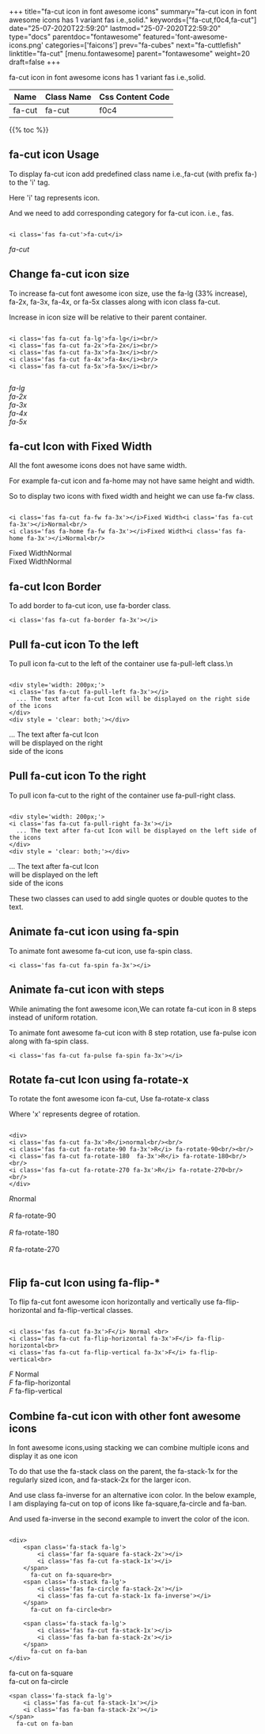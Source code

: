 +++
title="fa-cut icon in font awesome icons"
summary="fa-cut icon in font awesome icons has 1 variant fas i.e.,solid."
keywords=["fa-cut,f0c4,fa-cut"]
date="25-07-2020T22:59:20"
lastmod="25-07-2020T22:59:20"
type="docs"
parentdoc="fontawesome"
featured='font-awesome-icons.png'
categories=['faicons']
prev="fa-cubes"
next="fa-cuttlefish"
linktitle="fa-cut"
[menu.fontawesome]
parent="fontawesome"
weight=20
draft=false
+++


fa-cut icon in font awesome icons has 1 variant fas i.e.,solid.

<div class='table-responsive'><table class='table'><thead><tr><th>Name</th><th>Class Name</th><th>Css Content Code</th></tr></thead><tbody><tr><td>fa-cut</td><td>fa-cut</td><td>f0c4</td></tr></tbody></table></div>


{{% toc %}}


## fa-cut icon Usage

To display fa-cut icon add predefined class name i.e.,fa-cut (with prefix fa-) to the 'i' tag.

Here 'i' tag represents icon.

And we need to add corresponding category for fa-cut icon. i.e., fas.


```

<i class='fas fa-cut'>fa-cut</i>
```

<i class='fas fa-cut'>fa-cut</i>




## Change fa-cut icon size
To increase fa-cut font awesome icon size, use the fa-lg (33% increase), fa-2x, fa-3x, fa-4x, or fa-5x classes along with icon class fa-cut.

Increase in icon size will be relative to their parent container. 

```

<i class='fas fa-cut fa-lg'>fa-lg</i><br/>
<i class='fas fa-cut fa-2x'>fa-2x</i><br/>
<i class='fas fa-cut fa-3x'>fa-3x</i><br/>
<i class='fas fa-cut fa-4x'>fa-4x</i><br/>
<i class='fas fa-cut fa-5x'>fa-5x</i><br/>
            
```

<i class='fas fa-cut fa-lg'>fa-lg</i><br/>
<i class='fas fa-cut fa-2x'>fa-2x</i><br/>
<i class='fas fa-cut fa-3x'>fa-3x</i><br/>
<i class='fas fa-cut fa-4x'>fa-4x</i><br/>
<i class='fas fa-cut fa-5x'>fa-5x</i><br/>
            



## fa-cut Icon with Fixed Width 

All the font awesome icons does not have same width.

For example fa-cut icon and fa-home may not have same height and width.

So to display two icons with fixed width and height we can use fa-fw class.


```

<i class='fas fa-cut fa-fw fa-3x'></i>Fixed Width<i class='fas fa-cut fa-3x'></i>Normal<br/>
<i class='fas fa-home fa-fw fa-3x'></i>Fixed Width<i class='fas fa-home fa-3x'></i>Normal<br/>
```

<i class='fas fa-cut fa-fw fa-3x'></i>Fixed Width<i class='fas fa-cut fa-3x'></i>Normal<br/>
<i class='fas fa-home fa-fw fa-3x'></i>Fixed Width<i class='fas fa-home fa-3x'></i>Normal<br/>



## fa-cut Icon Border 

To add border to fa-cut icon, use fa-border class.


```
<i class='fas fa-cut fa-border fa-3x'></i>

```
<i class='fas fa-cut fa-border fa-3x'></i>





## Pull fa-cut icon To the left

To pull icon fa-cut to the left of the container use fa-pull-left class.\n

```

<div style='width: 200px;'>
<i class='fas fa-cut fa-pull-left fa-3x'></i>
  ... The text after fa-cut Icon will be displayed on the right side of the icons
</div>
<div style = 'clear: both;'></div>
```

<div style='width: 200px;'>
<i class='fas fa-cut fa-pull-left fa-3x'></i>
  ... The text after fa-cut Icon will be displayed on the right side of the icons
</div>
<div style = 'clear: both;'></div>




## Pull fa-cut icon To the right
To pull icon fa-cut to the right of the container use fa-pull-right class.

```

<div style='width: 200px;'>
<i class='fas fa-cut fa-pull-right fa-3x'></i>
  ... The text after fa-cut Icon will be displayed on the left side of the icons
</div>
<div style = 'clear: both;'></div>
```

<div style='width: 200px;'>
<i class='fas fa-cut fa-pull-right fa-3x'></i>
  ... The text after fa-cut Icon will be displayed on the left side of the icons
</div>
<div style = 'clear: both;'></div>

These two classes can used to add single quotes or double quotes to the text.


## Animate fa-cut icon using fa-spin
To animate font awesome fa-cut icon, use fa-spin class.

```
<i class='fas fa-cut fa-spin fa-3x'></i>
```
<i class='fas fa-cut fa-spin fa-3x'></i>




## Animate fa-cut icon with steps
While animating the font awesome icon,We can rotate fa-cut icon in 8 steps instead of uniform rotation.

To animate font awesome fa-cut icon with 8 step rotation, use fa-pulse icon along with fa-spin class.


```
<i class='fas fa-cut fa-pulse fa-spin fa-3x'></i>

```
<i class='fas fa-cut fa-pulse fa-spin fa-3x'></i>





## Rotate fa-cut Icon using fa-rotate-x
To rotate the font awesome icon fa-cut, Use fa-rotate-x class

Where 'x' represents degree of rotation.


```

<div>
<i class='fas fa-cut fa-3x'>R</i>normal<br/><br/>
<i class='fas fa-cut fa-rotate-90 fa-3x'>R</i> fa-rotate-90<br/><br/> 
<i class='fas fa-cut fa-rotate-180  fa-3x'>R</i> fa-rotate-180<br/><br/> 
<i class='fas fa-cut fa-rotate-270 fa-3x'>R</i> fa-rotate-270<br/><br/>
</div>
```

<div>
<i class='fas fa-cut fa-3x'>R</i>normal<br/><br/>
<i class='fas fa-cut fa-rotate-90 fa-3x'>R</i> fa-rotate-90<br/><br/> 
<i class='fas fa-cut fa-rotate-180  fa-3x'>R</i> fa-rotate-180<br/><br/> 
<i class='fas fa-cut fa-rotate-270 fa-3x'>R</i> fa-rotate-270<br/><br/>
</div>




## Flip fa-cut Icon using fa-flip-*
To flip fa-cut font awesome icon horizontally and vertically use fa-flip-horizontal and fa-flip-vertical classes. 

```

<i class='fas fa-cut fa-3x'>F</i> Normal <br>
<i class='fas fa-cut fa-flip-horizontal fa-3x'>F</i> fa-flip-horizontal<br>
<i class='fas fa-cut fa-flip-vertical fa-3x'>F</i> fa-flip-vertical<br>
```

<i class='fas fa-cut fa-3x'>F</i> Normal <br>
<i class='fas fa-cut fa-flip-horizontal fa-3x'>F</i> fa-flip-horizontal<br>
<i class='fas fa-cut fa-flip-vertical fa-3x'>F</i> fa-flip-vertical<br>




## Combine fa-cut icon with other font awesome icons
In font awesome icons,using stacking we can combine multiple icons and display it as one icon 

To do that use the fa-stack class on the parent, the fa-stack-1x for the regularly sized icon, and fa-stack-2x for the larger icon.

And use class fa-inverse for an alternative icon color. 
In the below example, I am displaying fa-cut on top of icons like fa-square,fa-circle and fa-ban.

And used fa-inverse in the second example to invert the color of the icon.

```

<div>
    <span class='fa-stack fa-lg'>
        <i class='far fa-square fa-stack-2x'></i>
        <i class='fas fa-cut fa-stack-1x'></i>
    </span>
      fa-cut on fa-square<br>
    <span class='fa-stack fa-lg'>
        <i class='fas fa-circle fa-stack-2x'></i>
        <i class='fas fa-cut fa-stack-1x fa-inverse'></i>
    </span>
      fa-cut on fa-circle<br>

    <span class='fa-stack fa-lg'>
        <i class='fas fa-cut fa-stack-1x'></i>
        <i class='fas fa-ban fa-stack-2x'></i>
    </span>
      fa-cut on fa-ban
</div>
```

<div>
    <span class='fa-stack fa-lg'>
        <i class='far fa-square fa-stack-2x'></i>
        <i class='fas fa-cut fa-stack-1x'></i>
    </span>
      fa-cut on fa-square<br>
    <span class='fa-stack fa-lg'>
        <i class='fas fa-circle fa-stack-2x'></i>
        <i class='fas fa-cut fa-stack-1x fa-inverse'></i>
    </span>
      fa-cut on fa-circle<br>

    <span class='fa-stack fa-lg'>
        <i class='fas fa-cut fa-stack-1x'></i>
        <i class='fas fa-ban fa-stack-2x'></i>
    </span>
      fa-cut on fa-ban
</div>







